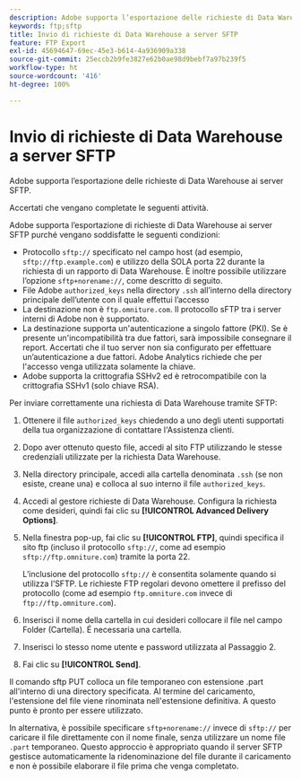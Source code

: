 ```yaml
---
description: Adobe supporta l’esportazione delle richieste di Data Warehouse ai server SFTP.
keywords: ftp;sftp
title: Invio di richieste di Data Warehouse a server SFTP
feature: FTP Export
exl-id: 45694647-69ec-45e3-b614-4a936909a338
source-git-commit: 25eccb2b9fe3827e62b0ae98d9bebf7a97b239f5
workflow-type: ht
source-wordcount: '416'
ht-degree: 100%

---
```


# Invio di richieste di Data Warehouse a server SFTP

Adobe supporta l’esportazione delle richieste di Data Warehouse ai server SFTP.

Accertati che vengano completate le seguenti attività.

Adobe supporta l’esportazione di richieste di Data Warehouse ai server SFTP purché vengano soddisfatte le seguenti condizioni:

* Protocollo `sftp://` specificato nel campo host (ad esempio, `sftp://ftp.example.com`) e utilizzo della SOLA porta 22 durante la richiesta di un rapporto di Data Warehouse. È inoltre possibile utilizzare l’opzione `sftp+norename://`, come descritto di seguito.
* File Adobe `authorized_keys` nella directory `.ssh` all’interno della directory principale dell’utente con il quale effettui l’accesso
* La destinazione non è `ftp.omniture.com`. Il protocollo sFTP tra i server interni di Adobe non è supportato.
* La destinazione supporta un&#39;autenticazione a singolo fattore (PKI). Se è presente un&#39;incompatibilità tra due fattori, sarà impossibile consegnare il report. Accertati che il tuo server non sia configurato per effettuare un’autenticazione a due fattori. Adobe Analytics richiede che per l&#39;accesso venga utilizzata solamente la chiave.
* Adobe supporta la crittografia SSHv2 ed è retrocompatibile con la crittografia SSHv1 (solo chiave RSA).

Per inviare correttamente una richiesta di Data Warehouse tramite SFTP:

1. Ottenere il file `authorized_keys` chiedendo a uno degli utenti supportati della tua organizzazione di contattare l&#39;Assistenza clienti.
1. Dopo aver ottenuto questo file, accedi al sito FTP utilizzando le stesse credenziali utilizzate per la richiesta Data Warehouse.
1. Nella directory principale, accedi alla cartella denominata `.ssh` (se non esiste, creane una) e colloca al suo interno il file `authorized_keys`.

1. Accedi al gestore richieste di Data Warehouse. Configura la richiesta come desideri, quindi fai clic su **[!UICONTROL Advanced Delivery Options]**.

1. Nella finestra pop-up, fai clic su **[!UICONTROL FTP]**, quindi specifica il sito ftp (incluso il protocollo `sftp://`, come ad esempio `sftp://ftp.omniture.com`) tramite la porta 22.

   L’inclusione del protocollo `sftp://` è consentita solamente quando si utilizza l’SFTP. Le richieste FTP regolari devono omettere il prefisso del protocollo (come ad esempio `ftp.omniture.com` invece di `ftp://ftp.omniture.com`).

1. Inserisci il nome della cartella in cui desideri collocare il file nel campo Folder (Cartella). É necessaria una cartella.
1. Inserisci lo stesso nome utente e password utilizzata al Passaggio 2.
1. Fai clic su **[!UICONTROL Send]**.

Il comando sftp PUT colloca un file temporaneo con estensione .part all&#39;interno di una directory specificata. Al termine del caricamento, l&#39;estensione del file viene rinominata nell&#39;estensione definitiva. A questo punto è pronto per essere utilizzato.

In alternativa, è possibile specificare `sftp+norename://` invece di `sftp://` per caricare il file direttamente con il nome finale, senza utilizzare un nome file `.part` temporaneo. Questo approccio è appropriato quando il server SFTP gestisce automaticamente la ridenominazione del file durante il caricamento e non è possibile elaborare il file prima che venga completato.
